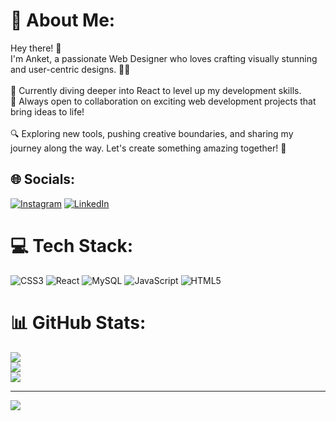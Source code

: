 # 💫 About Me:
Hey there! 👋<br>I'm Anket, a passionate Web Designer who loves crafting visually stunning and user-centric designs. 🎨✨<br><br>🌱 Currently diving deeper into React to level up my development skills.<br>🤝 Always open to collaboration on exciting web development projects that bring ideas to life!<br><br>🔍 Exploring new tools, pushing creative boundaries, and sharing my journey along the way. Let's create something amazing together! 🚀


## 🌐 Socials:
[![Instagram](https://img.shields.io/badge/Instagram-%23E4405F.svg?logo=Instagram&logoColor=white)](https://instagram.com/a_kk_i0525) [![LinkedIn](https://img.shields.io/badge/LinkedIn-%230077B5.svg?logo=linkedin&logoColor=white)](https://linkedin.com/in/https://www.linkedin.com/in/anket-shirke-3bb4bb297) 

# 💻 Tech Stack:
![CSS3](https://img.shields.io/badge/css3-%231572B6.svg?style=for-the-badge&logo=css3&logoColor=white) ![React](https://img.shields.io/badge/react-%2320232a.svg?style=for-the-badge&logo=react&logoColor=%2361DAFB) ![MySQL](https://img.shields.io/badge/mysql-4479A1.svg?style=for-the-badge&logo=mysql&logoColor=white) ![JavaScript](https://img.shields.io/badge/javascript-%23323330.svg?style=for-the-badge&logo=javascript&logoColor=%23F7DF1E) ![HTML5](https://img.shields.io/badge/html5-%23E34F26.svg?style=for-the-badge&logo=html5&logoColor=white)
# 📊 GitHub Stats:
![](https://github-readme-stats.vercel.app/api?username=Akki-shirke&theme=default_repocard&hide_border=false&include_all_commits=true&count_private=false)<br/>
![](https://github-readme-streak-stats.herokuapp.com/?user=Akki-shirke&theme=default_repocard&hide_border=false)<br/>
![](https://github-readme-stats.vercel.app/api/top-langs/?username=Akki-shirke&theme=default_repocard&hide_border=false&include_all_commits=true&count_private=false&layout=compact)

---
[![](https://visitcount.itsvg.in/api?id=Akki-shirke&icon=0&color=4)](https://visitcount.itsvg.in)

<!-- Proudly created with GPRM ( https://gprm.itsvg.in ) -->
